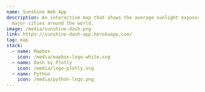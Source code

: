 ```yaml
---
name: Sunshine Web App
description: An interactive map that shows the average sunlight exposure of
  major cities around the world.
image: /media/sunshine-dash.png
link: https://sunshine-dash-app.herokuapp.com/
tag: map
stack:
  - name: Mapbox
    icon: /media/mapbox-logo-white.svg
  - name: Dash by Plotly
    icon: /media/logo-plotly.svg
  - name: Python
    icon: /media/python-logo.png
---
```

